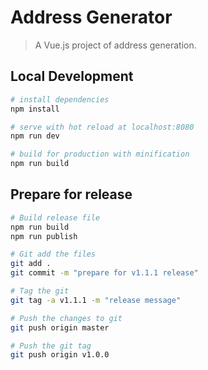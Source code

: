 # Address Generator

> A Vue.js project of address generation.

## Local Development

``` bash
# install dependencies
npm install

# serve with hot reload at localhost:8080
npm run dev

# build for production with minification
npm run build
```

## Prepare for release
```bash
# Build release file
npm run build
npm run publish

# Git add the files
git add .
git commit -m "prepare for v1.1.1 release"

# Tag the git
git tag -a v1.1.1 -m "release message"

# Push the changes to git
git push origin master

# Push the git tag
git push origin v1.0.0
```
